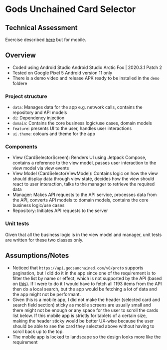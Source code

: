 # Gods Unchained Card Selector

## Technical Assessment

Exercise described [here](https://gist.github.com/maarcosd/321d8a67cc5c038c5b914e4e999a1b98) but for mobile.

## Overview
- Coded using Android Studio Android Studio Arctic Fox | 2020.3.1 Patch 2
- Tested on Google Pixel 5 Android version 11 only
- There is a demo video and release APK ready to be installed in the `demo` foldere

### Project structure
- `data`: Manages data for the app e.g. network calls, contains the repository and API models
- `di`: Dependency injection
- `domain`: Contains the core business logic/use cases, domain models
- `feature`: presents UI to the user, handles user interactions
- `ui.theme`: colours and theme for the app

### Components
- View (CardSelectorScreen): Renders UI using Jetpack Compose, contains a reference to the view model, passes user interaction to the view model via view events
- View Model (CardSelectorViewModel): Contains logic on how the view should display data through view state, decides how the view should react to user interaction, talks to the manager to retrieve the required data
- Manager: Makes API requests to the API service, processes data from the API, converts API models to domain models, contains the core business logic/use cases
- Repository: Initiates API requests to the server

### Unit tests
Given that all the business logic is in the view model and manager, unit tests are written for these two classes only.

## Assumptions/Notes
- Noticed that `https://api.godsunchained.com/v0/proto` supports pagination, but I did do it in the app since one of the requirement is to filter the list by name or effect, which is not supported by the API (based on [this]( https://github.com/immutable/gods-unchained-api)). If I were to do it I would have to fetch all 1193 items from the API then do a local search, but the app would be fetching a lot of data and the app might not be performant.
- Given this is a mobile app, I did not make the header (selected card and search field section) sticky as mobile screens are usually small and there might not be enough or any space for the user to scroll the cards list below. If this mobile app is strictly for tablets of a certain size, making the header sticky would be better UX-wise because the user should be able to see the card they selected above without having to scroll back up to the top.
- The mobile app is locked to landscape so the design looks more like the requirement